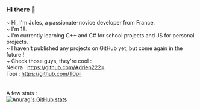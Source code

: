 ### Hi there 👋

~ Hi, I'm Jules, a passionate-novice developer from France.</br>
~ I'm 18.</br>
~ I'm currently learning C++ and C# for school projects and JS for personal projects.</br>
~ I haven't published any projects on GitHub yet, but come again in the future ! </br>
~ Check those guys, they're cool :</br>
Neidra : https://github.com/Adrien222= </br>
Topi : https://github.com/T0pii </br>
</br>
</br>
A few stats : </br>
[![Anurag's GitHub stats](https://github-readme-stats.vercel.app/api?username=slicycode)](https://github.com/anuraghazra/github-readme-stats)
